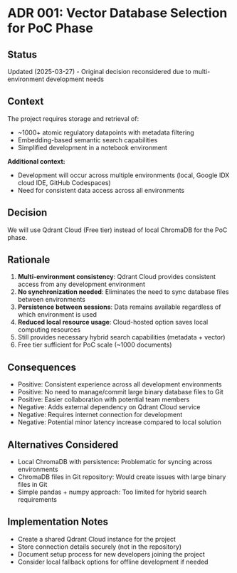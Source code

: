 # ADR 001: Vector Database Selection for PoC Phase

## Status
Updated (2025-03-27) - Original decision reconsidered due to multi-environment development needs

## Context
The project requires storage and retrieval of:
- ~1000+ atomic regulatory datapoints with metadata filtering
- Embedding-based semantic search capabilities
- Simplified development in a notebook environment

**Additional context:**
- Development will occur across multiple environments (local, Google IDX cloud IDE, GitHub Codespaces)
- Need for consistent data access across all environments

## Decision
We will use Qdrant Cloud (Free tier) instead of local ChromaDB for the PoC phase.

## Rationale
1. **Multi-environment consistency**: Qdrant Cloud provides consistent access from any development environment
2. **No synchronization needed**: Eliminates the need to sync database files between environments
3. **Persistence between sessions**: Data remains available regardless of which environment is used
4. **Reduced local resource usage**: Cloud-hosted option saves local computing resources
5. Still provides necessary hybrid search capabilities (metadata + vector)
6. Free tier sufficient for PoC scale (~1000 documents)

## Consequences
- Positive: Consistent experience across all development environments
- Positive: No need to manage/commit large binary database files to Git
- Positive: Easier collaboration with potential team members
- Negative: Adds external dependency on Qdrant Cloud service
- Negative: Requires internet connection for development
- Negative: Potential minor latency increase compared to local solution

## Alternatives Considered
- Local ChromaDB with persistence: Problematic for syncing across environments
- ChromaDB files in Git repository: Would create issues with large binary files in Git
- Simple pandas + numpy approach: Too limited for hybrid search requirements

## Implementation Notes
- Create a shared Qdrant Cloud instance for the project
- Store connection details securely (not in the repository)
- Document setup process for new developers joining the project
- Consider local fallback options for offline development if needed